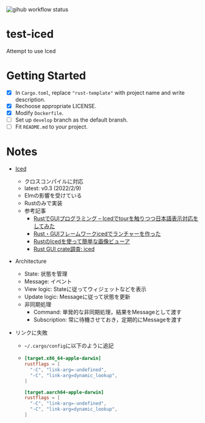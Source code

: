 ![gihub workflow status](https://github.com/den-taku/test-iced/actions/workflows/on_merge.yml/badge.svg)

# test-iced
Attempt to use Iced

# Getting Started

- [x] In `Cargo.toml`, replace `"rust-template"` with project name and write description.
- [x] Rechoose appropriate LICENSE.
- [x] Modify `Dockerfile`.
- [ ] Set up `develop` branch as the default bransh.
- [ ] Fit `README.md` to your project.

# Notes

- [Iced](https://github.com/iced-rs/iced)
  - クロスコンパイルに対応
  - latest: v0.3 (2022/2/9)
  - Elmの影響を受けている
  - Rustのみで実装
  - 参考記事
    - [RustでGUIプログラミング – Icedでtourを触りつつ日本語表示対応をしてみた](https://dev.classmethod.jp/articles/rust-with-gui-tryon-tour/)
    - [Rust・GUIフレームワークicedでランチャーを作った](https://zenn.dev/kyoheiu/articles/40273bda9d5168)
    - [RustのIcedを使って簡単な画像ビューア](https://zenn.dev/tris/articles/e60efe7c60a770)
    - [Rust GUI crate調査: iced](https://toyamaguchi.hatenablog.com/entry/2020/03/31/233000)

- Architecture
  - State: 状態を管理
  - Message: イベント
  - View logic: Stateに従ってウィジェットなどを表示
  - Update logic: Messageに従って状態を更新
  - 非同期処理
    - Command: 単発的な非同期処理，結果をMessageとして渡す
    - Subscription: 常に待機させておき，定期的にMessageを渡す

- リンクに失敗
  - `~/.cargo/config`に以下のように追記
  - ```toml
    [target.x86_64-apple-darwin]
    rustflags = [
      "-C", "link-arg=-undefined",
      "-C", "link-arg=dynamic_lookup",
    ]

    [target.aarch64-apple-darwin]
    rustflags = [
      "-C", "link-arg=-undefined",
      "-C", "link-arg=dynamic_lookup",
    ]
    ```
